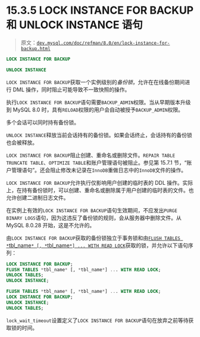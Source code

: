 # 15.3.5 LOCK INSTANCE FOR BACKUP 和 UNLOCK INSTANCE 语句

> 原文：[`dev.mysql.com/doc/refman/8.0/en/lock-instance-for-backup.html`](https://dev.mysql.com/doc/refman/8.0/en/lock-instance-for-backup.html)

```sql
LOCK INSTANCE FOR BACKUP

UNLOCK INSTANCE
```

`LOCK INSTANCE FOR BACKUP`获取一个实例级别的*备份锁*，允许在在线备份期间进行 DML 操作，同时阻止可能导致不一致快照的操作。

执行`LOCK INSTANCE FOR BACKUP`语句需要`BACKUP_ADMIN`权限。当从早期版本升级到 MySQL 8.0 时，具有`RELOAD`权限的用户会自动被授予`BACKUP_ADMIN`权限。

多个会话可以同时持有备份锁。

`UNLOCK INSTANCE`释放当前会话持有的备份锁。如果会话终止，会话持有的备份锁也会被释放。

`LOCK INSTANCE FOR BACKUP`阻止创建、重命名或删除文件。`REPAIR TABLE` `TRUNCATE TABLE`、`OPTIMIZE TABLE`和账户管理语句被阻止。参见第 15.7.1 节，“账户管理语句”。还会阻止修改未记录在`InnoDB`重做日志中的`InnoDB`文件的操作。

`LOCK INSTANCE FOR BACKUP`允许执行仅影响用户创建的临时表的 DDL 操作。实际上，在持有备份锁时，可以创建、重命名或删除属于用户创建的临时表的文件。也允许创建二进制日志文件。

在实例上有效的`LOCK INSTANCE FOR BACKUP`语句生效期间，不应发出`PURGE BINARY LOGS`语句，因为这违反了备份锁的规则，会从服务器中删除文件。从 MySQL 8.0.28 开始，这是不允许的。

由`LOCK INSTANCE FOR BACKUP`获取的备份锁独立于事务锁和由[`FLUSH TABLES *`tbl_name`* [, *`tbl_name`*] ... WITH READ LOCK`](flush.html#flush-tables-with-read-lock-with-list)获取的锁，并允许以下语句序列：

```sql
LOCK INSTANCE FOR BACKUP;
FLUSH TABLES *tbl_name* [, *tbl_name*] ... WITH READ LOCK;
UNLOCK TABLES;
UNLOCK INSTANCE;
```

```sql
FLUSH TABLES *tbl_name* [, *tbl_name*] ... WITH READ LOCK;
LOCK INSTANCE FOR BACKUP;
UNLOCK INSTANCE;
UNLOCK TABLES;
```

`lock_wait_timeout`设置定义了`LOCK INSTANCE FOR BACKUP`语句在放弃之前等待获取锁的时间。
